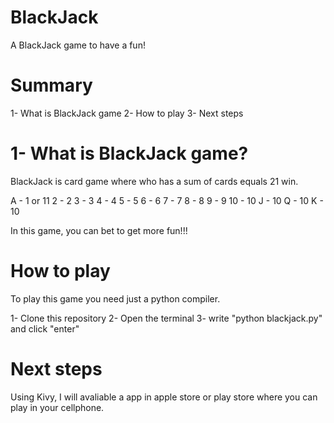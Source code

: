 # BlackJack
A BlackJack game to have a fun!

# Summary
1- What is BlackJack game
2- How to play
3- Next steps

# 1- What is BlackJack game?
BlackJack is card game where who has a sum of cards equals 21 win.

A - 1 or 11		2 - 2 	3 - 3		4 - 4		5 - 5		6 - 6		7 - 7		8 - 8		9 - 9		10 - 10		J - 10		Q - 10		K - 10

In this game, you can bet to get more fun!!!

# How to play
To play this game you need just a python compiler.

1- Clone this repository
2- Open the terminal
3- write "python blackjack.py" and click "enter"

# Next steps
Using Kivy, I will avaliable a app in apple store or play store where you can play in your cellphone.
